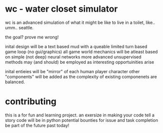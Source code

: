 # wc - water closet simulator

wc is an advanced simulation of what it might be like to live in a toilet, like.. umm.. seattle.

the goal? prove me wrong!

inital design will be a text based mud with a queable limited turn based game loop (no gui/graphics)
all game world mechanics will be atleast based on simple (not deep) neural networks
more advanced unsupervised methods may (and should) be employed as interesting opportuinities arise

inital entieies will be "mirror" of each human player character
other "components" will be added as the complexity of existing componenets are balanced.

# contributing

this is a for fun and learning project. 
an exersize in making your code tell a story
code will be in python
potential bounties for issue and task completion
be part of the future past today!
